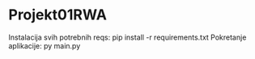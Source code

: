 # Projekt01RWA

Instalacija svih potrebnih reqs:
pip install -r requirements.txt
Pokretanje aplikacije:
py main.py
